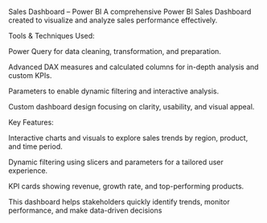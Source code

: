 Sales Dashboard – Power BI
A comprehensive Power BI Sales Dashboard created to visualize and analyze sales performance effectively.

Tools & Techniques Used:

Power Query for data cleaning, transformation, and preparation.

Advanced DAX measures and calculated columns for in-depth analysis and custom KPIs.

Parameters to enable dynamic filtering and interactive analysis.

Custom dashboard design focusing on clarity, usability, and visual appeal.

Key Features:

Interactive charts and visuals to explore sales trends by region, product, and time period.

Dynamic filtering using slicers and parameters for a tailored user experience.

KPI cards showing revenue, growth rate, and top-performing products.

This dashboard helps stakeholders quickly identify trends, monitor performance, and make data-driven decisions
